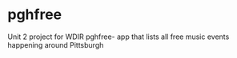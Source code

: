 # pghfree
Unit 2 project for WDIR pghfree- app that lists all free music events happening around Pittsburgh 
